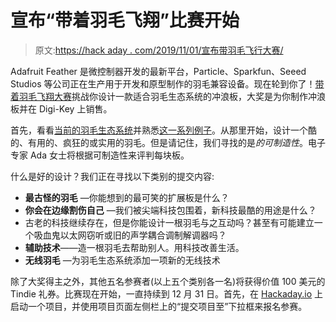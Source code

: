 # 宣布“带着羽毛飞翔”比赛开始

> 原文:[https://hack aday . com/2019/11/01/宣布带羽毛飞行大赛/](https://hackaday.com/2019/11/01/announcing-the-take-flight-with-feather-contest/)

Adafruit Feather 是微控制器开发的最新平台，Particle、Sparkfun、Seeed Studios 等公司正在生产用于开发和原型制作的羽毛兼容设备。现在轮到你了！[带着羽毛飞翔大赛](https://hackaday.io/contest/168107)挑战你设计一款适合羽毛生态系统的冲浪板，大奖是为你制作冲浪板并在 Digi-Key 上销售。

首先，看看[当前的羽毛生态系统](https://learn.adafruit.com/adafruit-feather/community-feathers-wings)并熟悉[这一系列例子](https://github.com/adafruit/awesome-feather)。从那里开始，设计一个酷的、有用的、疯狂的或实用的羽毛。但是请记住，我们寻找的是*的可制造性*。电子专家 Ada 女士将根据可制造性来评判每块板。

什么是好的设计？我们正在寻找以下类别的提交内容:

*   **最古怪的羽毛** —你能想到的最可笑的扩展板是什么？
*   **你会在边缘割伤自己** —我们被尖端科技包围着，新科技最酷的用途是什么？
*   古老的科技继续存在，但是你能设计一根羽毛与之互动吗？甚至有可能建立一个吸血鬼以太网窃听或旧的声学耦合调制解调器吗？
*   **辅助技术**——造一根羽毛去帮助别人。用科技改善生活。
*   **无线羽毛** —为羽毛生态系统添加一项新的无线技术

除了大奖得主之外，其他五名参赛者(以上五个类别各一名)将获得价值 100 美元的 Tindie 礼券。比赛现在开始，一直持续到 12 月 31 日。首先，在 [Hackaday.io](http://hackaday.io/) 上启动一个项目，并使用项目页面左侧栏上的“提交项目至”下拉框来报名参赛。